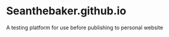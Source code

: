 Seanthebaker.github.io
======================
A testing platform for use before publishing to personal website
